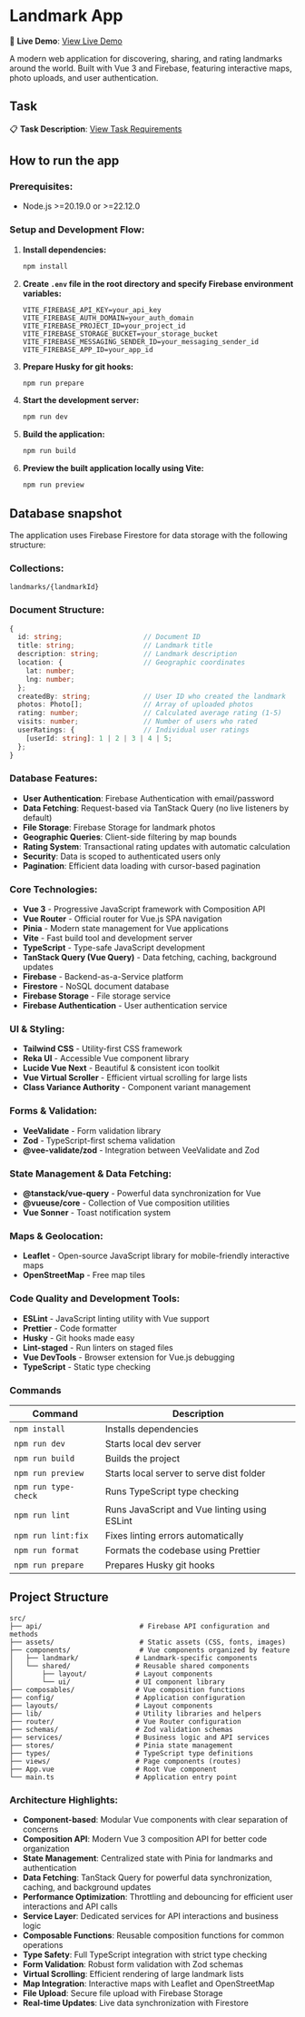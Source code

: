 # Landmark App

🚀 **Live Demo**: [View Live Demo](https://landmark-app.vercel.app/)

A modern web application for discovering, sharing, and rating landmarks around the world. Built with Vue 3 and Firebase, featuring interactive maps, photo uploads, and user authentication.

## Task

📋 **Task Description**: [View Task Requirements](https://docs.google.com/document/d/1nCHuBjLxwJvzXHCDFUMZMPh5VyTI4bJj0waSy1RntHk/edit?tab=t.0#heading=h.5dt3hghpa22f)

## How to run the app

### Prerequisites:

- Node.js >=20.19.0 or >=22.12.0

### Setup and Development Flow:

1. **Install dependencies:**

   ```bash
   npm install
   ```
2. **Create `.env` file in the root directory and specify Firebase environment variables:**
   ```env
   VITE_FIREBASE_API_KEY=your_api_key
   VITE_FIREBASE_AUTH_DOMAIN=your_auth_domain
   VITE_FIREBASE_PROJECT_ID=your_project_id
   VITE_FIREBASE_STORAGE_BUCKET=your_storage_bucket
   VITE_FIREBASE_MESSAGING_SENDER_ID=your_messaging_sender_id
   VITE_FIREBASE_APP_ID=your_app_id
   ```

3. **Prepare Husky for git hooks:**

   ```bash
   npm run prepare
   ```

4. **Start the development server:**

   ```bash
   npm run dev
   ```
5. **Build the application:**

   ```bash
   npm run build
   ```

6. **Preview the built application locally using Vite:**

   ```bash
   npm run preview
   ```

## Database snapshot

The application uses Firebase Firestore for data storage with the following structure:

### Collections:

```
landmarks/{landmarkId}
```

### Document Structure:

```typescript
{
  id: string;                    // Document ID
  title: string;                 // Landmark title
  description: string;           // Landmark description
  location: {                    // Geographic coordinates
    lat: number;
    lng: number;
  };
  createdBy: string;             // User ID who created the landmark
  photos: Photo[];               // Array of uploaded photos
  rating: number;                // Calculated average rating (1-5)
  visits: number;                // Number of users who rated
  userRatings: {                 // Individual user ratings
    [userId: string]: 1 | 2 | 3 | 4 | 5;
  };
}
```

### Database Features:

- **User Authentication**: Firebase Authentication with email/password
- **Data Fetching**: Request-based via TanStack Query (no live listeners by default)
- **File Storage**: Firebase Storage for landmark photos
- **Geographic Queries**: Client-side filtering by map bounds
- **Rating System**: Transactional rating updates with automatic calculation
- **Security**: Data is scoped to authenticated users only
- **Pagination**: Efficient data loading with cursor-based pagination

### Core Technologies:

- **Vue 3** - Progressive JavaScript framework with Composition API
- **Vue Router** - Official router for Vue.js SPA navigation
- **Pinia** - Modern state management for Vue applications
- **Vite** - Fast build tool and development server
- **TypeScript** - Type-safe JavaScript development
- **TanStack Query (Vue Query)** - Data fetching, caching, background updates
- **Firebase** - Backend-as-a-Service platform
- **Firestore** - NoSQL document database
- **Firebase Storage** - File storage service
- **Firebase Authentication** - User authentication service

### UI & Styling:

- **Tailwind CSS** - Utility-first CSS framework
- **Reka UI** - Accessible Vue component library
- **Lucide Vue Next** - Beautiful & consistent icon toolkit
- **Vue Virtual Scroller** - Efficient virtual scrolling for large lists
- **Class Variance Authority** - Component variant management

### Forms & Validation:

- **VeeValidate** - Form validation library
- **Zod** - TypeScript-first schema validation
- **@vee-validate/zod** - Integration between VeeValidate and Zod

### State Management & Data Fetching:

- **@tanstack/vue-query** - Powerful data synchronization for Vue
- **@vueuse/core** - Collection of Vue composition utilities
- **Vue Sonner** - Toast notification system

### Maps & Geolocation:

- **Leaflet** - Open-source JavaScript library for mobile-friendly interactive maps
- **OpenStreetMap** - Free map tiles

### Code Quality and Development Tools:

- **ESLint** - JavaScript linting utility with Vue support
- **Prettier** - Code formatter
- **Husky** - Git hooks made easy
- **Lint-staged** - Run linters on staged files
- **Vue DevTools** - Browser extension for Vue.js debugging
- **TypeScript** - Static type checking

### Commands

| Command              | Description                                  |
| -------------------- | -------------------------------------------- |
| `npm install`        | Installs dependencies                        |
| `npm run dev`        | Starts local dev server                      |
| `npm run build`      | Builds the project                           |
| `npm run preview`    | Starts local server to serve dist folder     |
| `npm run type-check` | Runs TypeScript type checking                |
| `npm run lint`       | Runs JavaScript and Vue linting using ESLint |
| `npm run lint:fix`   | Fixes linting errors automatically           |
| `npm run format`     | Formats the codebase using Prettier          |
| `npm run prepare`    | Prepares Husky git hooks                     |

## Project Structure

```
src/
├── api/                        # Firebase API configuration and methods
├── assets/                     # Static assets (CSS, fonts, images)
├── components/                 # Vue components organized by feature
│   ├── landmark/              # Landmark-specific components
│   └── shared/                # Reusable shared components
│       ├── layout/            # Layout components
│       └── ui/                # UI component library
├── composables/               # Vue composition functions
├── config/                    # Application configuration
├── layouts/                   # Layout components
├── lib/                       # Utility libraries and helpers
├── router/                    # Vue Router configuration
├── schemas/                   # Zod validation schemas
├── services/                  # Business logic and API services
├── stores/                    # Pinia state management
├── types/                     # TypeScript type definitions
├── views/                     # Page components (routes)
├── App.vue                    # Root Vue component
└── main.ts                    # Application entry point
```

### Architecture Highlights:

- **Component-based**: Modular Vue components with clear separation of concerns
- **Composition API**: Modern Vue 3 composition API for better code organization
- **State Management**: Centralized state with Pinia for landmarks and authentication
- **Data Fetching**: TanStack Query for powerful data synchronization, caching, and background updates
- **Performance Optimization**: Throttling and debouncing for efficient user interactions and API calls
- **Service Layer**: Dedicated services for API interactions and business logic
- **Composable Functions**: Reusable composition functions for common operations
- **Type Safety**: Full TypeScript integration with strict type checking
- **Form Validation**: Robust form validation with Zod schemas
- **Virtual Scrolling**: Efficient rendering of large landmark lists
- **Map Integration**: Interactive maps with Leaflet and OpenStreetMap
- **File Upload**: Secure file upload with Firebase Storage
- **Real-time Updates**: Live data synchronization with Firestore
